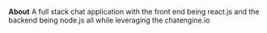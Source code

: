 **About**
A full stack chat application with the front end being react.js and the backend being node.js all while leveraging the chatengine.io
